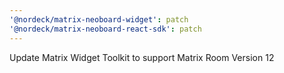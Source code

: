 ```yaml
---
'@nordeck/matrix-neoboard-widget': patch
'@nordeck/matrix-neoboard-react-sdk': patch
---
```


Update Matrix Widget Toolkit to support Matrix Room Version 12
